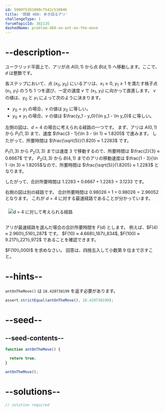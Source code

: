 ```yaml
---
id: 5900f5381000cf542c51004b
title: '問題 460: 歩き回るアリ'
challengeType: 1
forumTopicId: 302135
dashedName: problem-460-an-ant-on-the-move
---
```


# --description--

ユークリッド平面上で、アリが点 $A(0, 1)$ から点 $B(d, 1)$ へ移動します。ここで、$d$ は整数です。

各ステップにおいて、点 ($x_0$, $y_0$) にいるアリは、$x_1 ≥ 0$, $y_1 ≥ 1$ を満たす格子点 ($x_1$, $y_1$) のうち 1 つを選び、一定の速度 $v$ で ($x_1$, $y_1$) に向かって直進します。 $v$ の値は、$y_0$ と $y_1$ によって次のように決まります。

- $y_0 = y_1$ の場合、$v$ の値は $y_0$ に等しい。
- $y_0 ≠ y_1$ の場合、$v$ の値は $\frac{y_1 - y_0}{\ln y_1 - \ln y_0}$ に等しい。

左側の図は、$d = 4$ の場合に考えられる経路の一つです。 まず、アリは $A(0, 1)$ から $P_1(1, 3)$ まで、速度 $\frac{3 - 1}{\ln 3 - \ln 1} ≈ 1.8205$ で進みます。 したがって、所要時間は $\frac{\sqrt{5}}{1.820} ≈ 1.2283$ です。

$P_1(1, 3)$ から $P_2(3, 3)$ までは速度 3 で移動するので、所要時間は $\frac{2}{3} ≈ 0.6667$ です。 $P_2(3, 3)$ から $B(4, 1)$ までのアリの移動速度は $\frac{1 - 3}{\ln 1 -\ln 3} ≈ 1.8205$なので、所要時間は $\frac{\sqrt{5}}{1.8205} ≈ 1.2283$ となります。

したがって、合計所要時間は $1.2283 + 0.6667 + 1.2283 = 3.1233$ です。

右側の図は別の経路です。 合計所要時間は $0.98026 + 1 + 0.98026 = 2.96052$ となります。 これが $d = 4$ に対する最速経路であることが分かっています。

<img alt="d = 4 に対して考えられる経路" src="https://cdn.freecodecamp.org/curriculum/project-euler/an-ant-on-the-move.jpg" style="background-color: white; padding: 10px; display: block; margin-right: auto; margin-left: auto; margin-bottom: 1.2rem;" />

アリが最速経路を選んだ場合の合計所要時間を $F(d)$ とします。 例えば、$F(4) ≈ 2.960\\,516\\,287$ です。 $F(10) ≈ 4.668\\,187\\,834$, $F(100) ≈ 9.217\\,221\\,972$ であることを確認できます。

$F(10\\,000)$ を求めなさい。 回答は、四捨五入して小数第 9 位まで示すこと。

# --hints--

`antOnTheMove()` は `18.420738199` を返す必要があります。

```js
assert.strictEqual(antOnTheMove(), 18.420738199);
```

# --seed--

## --seed-contents--

```js
function antOnTheMove() {

  return true;
}

antOnTheMove();
```

# --solutions--

```js
// solution required
```
